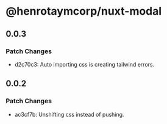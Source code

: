 # @henrotaymcorp/nuxt-modal

## 0.0.3

### Patch Changes

- d2c70c3: Auto importing css is creating tailwind errors.

## 0.0.2

### Patch Changes

- ac3cf7b: Unshifting css instead of pushing.
